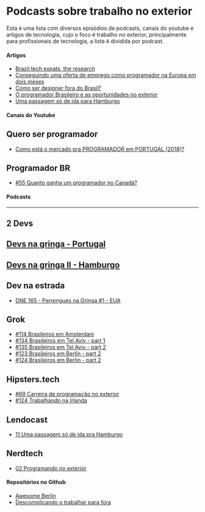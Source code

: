# Podcasts sobre trabalho no exterior
Esta é uma lista com diversos episódios de podcasts, canais do youtube e artigos de tecnologia, cujo o foco é trabalho no exterior, principalmente para profissionais de tecnologia,
a lista é dividida por podcast.

#### Artigos
* [Brazil tech expats, the research](https://medium.com/@joaomilho/brazilian-tech-expats-the-research-ae9658e7636d)
* [Conseguindo uma oferta de emprego como programador na Europa em dois meses](https://medium.com/@luucasAlbuq/conseguindo-uma-oferta-de-emprego-como-programador-na-europa-em-dois-meses-da911177b56f0)
* [Como ser designer fora do Brasil?](https://medium.com/neworder/como-ser-designer-fora-do-brasil-979d1244c413)
* [O programador Brasileiro e as oportunidades no exterior](https://medium.com/@felipernb/o-programador-brasileiro-e-as-oportunidades-no-exterior-a78266b2660)
* [Uma passagem só de ida para Hamburgo](https://medium.com/@borgesbruno/uma-passagem-só-de-ida-pra-hamburgo-e47ed9556895)

#### Canais do Youtube

## Quero ser programador
* [Como está o mercado pra PROGRAMADOR em PORTUGAL (2018)?](https://www.youtube.com/watch?v=b-44q9u6CXg&feature=youtu.be)

## Programador BR
* [#55 Quanto ganha um programador no Canadá?](https://www.youtube.com/watch?v=p5Z2LrivSyI)

#### Podcasts
---
## 2 Devs
## [Devs na gringa - Portugal](https://2devs.simplecast.fm/devs-na-gringa)
## [Devs na gringa II - Hamburgo](https://2devs.simplecast.fm/devs-na-gringa-2)

## Dev na estrada
* [DNE 165 - Perrengues na Gringa #1 - EUA](https://devnaestrada.com.br/2018/07/13/perrengues-na-gringa-eua.html)

## Grok
* [#114 Brasileiros em Amsterdam](https://www.mixcloud.com/grokpodcast/episodio-114-brasileiros-em-amsterdam/)
* [#134 Brasileiros em Tel Aviv - part 1](https://www.mixcloud.com/grokpodcast/134-brasileiros-em-tel-aviv/)
* [#135 Brasileiros em Tel Aviv - part 2](https://www.mixcloud.com/grokpodcast/135-brasileiros-em-tel-aviv/)
* [#123 Brasileiros em Berlin - part 2](https://www.mixcloud.com/grokpodcast/123-brasileiros-em-berlim/)
* [#124 Brasileiros em Berlin - part 2](https://www.mixcloud.com/grokpodcast/124-brasileiros-em-berlim/)
 
## Hipsters.tech
* [#69 Carreira de programação no exterior](https://hipsters.tech/carreira-de-programacao-no-exterior-hipsters-69/)
* [#124 Trabalhando na Irlanda](https://hipsters.tech/trabalhando-na-irlanda-hipsters-124/)

## Lendocast
* [11 Uma passagem só de ida pra Hamburgo](https://podtail.com/en/podcast/lendocast/lendocast-11-uma-passagem-so-de-ida-pra-hamburgo/)

## Nerdtech
* [02 Programando no exterior](https://jovemnerd.com.br/nerdcast/nerdtech/nerdtech-02-programando-no-exterior/)

#### Repositórios no Github
* [Awesome Berlin](https://github.com/marlonbernardes/awesome-berlin)
* [Descomplicando o trabalhar para fora](https://github.com/tapajos/trabalhando_fora)
